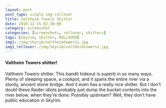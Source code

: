```yaml
---
layout: post
post_type: single-img-rollover
title: Valtheim Towers Shitter
date: 2018-12-15 02:30:00
category: screenshot
categories: [screenshots, rollover, shitters]
tags: [skyrim, shitter, ROLLOVER]
img1: /img/skyrim/valtheimtowers1.jpg
img1_rollover: /img/skyrim/valtheimtowers2.jpg
---
```

#### Valtheim Towers shitter!

Valtheim Towers shitter. This bandit hideout is superb in so many ways. Plenty of sleeping space, a cookpot, and it spans the entire river via a sturdy, ancient stone bridge. And it even has a really nice shitter. But I don’t doubt these Raider idiots probably just dump the bucket contents into the river below, when they’re done. Possibly upstream? Well, they don’t have public education in Skyrim.
